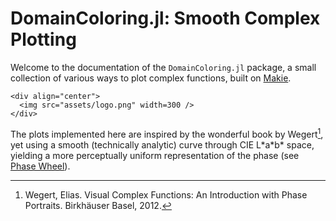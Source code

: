 # DomainColoring.jl: Smooth Complex Plotting

Welcome to the documentation of the `DomainColoring.jl` package, a small
collection of various ways to plot complex functions, built on
[Makie](https://makie.org).

```@raw html
<div align="center">
  <img src="assets/logo.png" width=300 />
</div>
```

The plots implemented here are inspired by the wonderful book by
Wegert[^1], yet using a smooth (technically analytic) curve
through CIE L\*a\*b\* space, yielding a more perceptually uniform
representation of the phase (see [Phase Wheel](@ref)).

[^1]:
    Wegert, Elias. Visual Complex Functions: An Introduction with Phase
    Portraits. Birkhäuser Basel, 2012.


